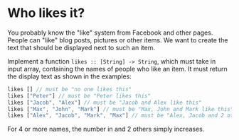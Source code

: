 # Who likes it?

You probably know the "like" system from Facebook and other pages. People can "like" blog posts, pictures or other items. We want to create the text that should be displayed next to such an item.

Implement a function `likes :: [String] -> String`, which must take in input array, containing the names of people who like an item. It must return the display text as shown in the examples:

```javascript
likes [] // must be "no one likes this"
likes ["Peter"] // must be "Peter likes this"
likes ["Jacob", "Alex"] // must be "Jacob and Alex like this"
likes ["Max", "John", "Mark"] // must be "Max, John and Mark like this"
likes ["Alex", "Jacob", "Mark", "Max"] // must be "Alex, Jacob and 2 others like this"
```

For 4 or more names, the number in and 2 others simply increases.